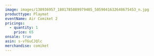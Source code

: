 ```yaml
---
image: images/130936957_1801785089979405_5059041632648675453_n.jpg
producttype: Playmat
eventName: Air Comiket 2
pricings:
  - quantity: 1
    price: 65
onsale: true
asin: s-vTGuCJQlc
merchandise: comiket
---
```

